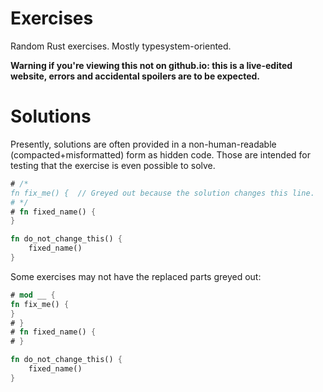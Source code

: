 # Exercises

Random Rust exercises. Mostly typesystem-oriented.

**Warning if you're viewing this not on github.io: this is a live-edited website, errors and accidental spoilers are to be expected.**

# Solutions

Presently, solutions are often provided in a non-human-readable (compacted+misformatted) form as hidden code.
Those are intended for testing that the exercise is even possible to solve.
```rust
# /*
fn fix_me() {  // Greyed out because the solution changes this line.
# */
# fn fixed_name() {
}

fn do_not_change_this() {
    fixed_name()
}
```
Some exercises may not have the replaced parts greyed out:
```rust
# mod __ {
fn fix_me() {
}
# }
# fn fixed_name() {
# }

fn do_not_change_this() {
    fixed_name()
}
```
